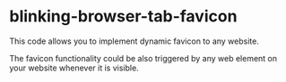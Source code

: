 # blinking-browser-tab-favicon
This code allows you to implement dynamic favicon to any website.

The favicon functionality could be also triggered by any web element on your website whenever it is visible.
